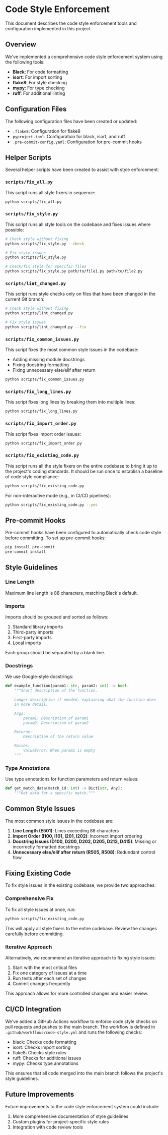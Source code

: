 # Code Style Enforcement

This document describes the code style enforcement tools and configuration implemented in this project.

## Overview

We've implemented a comprehensive code style enforcement system using the following tools:

- **Black**: For code formatting
- **isort**: For import sorting
- **flake8**: For style checking
- **mypy**: For type checking
- **ruff**: For additional linting

## Configuration Files

The following configuration files have been created or updated:

- `.flake8`: Configuration for flake8
- `pyproject.toml`: Configuration for black, isort, and ruff
- `.pre-commit-config.yaml`: Configuration for pre-commit hooks

## Helper Scripts

Several helper scripts have been created to assist with style enforcement:

### `scripts/fix_all.py`

This script runs all style fixers in sequence:

```bash
python scripts/fix_all.py
```

### `scripts/fix_style.py`

This script runs all style tools on the codebase and fixes issues where possible:

```bash
# Check style without fixing
python scripts/fix_style.py --check

# Fix style issues
python scripts/fix_style.py

# Check/fix style for specific files
python scripts/fix_style.py path/to/file1.py path/to/file2.py
```

### `scripts/lint_changed.py`

This script runs style checks only on files that have been changed in the current Git branch:

```bash
# Check style without fixing
python scripts/lint_changed.py

# Fix style issues
python scripts/lint_changed.py --fix
```

### `scripts/fix_common_issues.py`

This script fixes the most common style issues in the codebase:

- Adding missing module docstrings
- Fixing docstring formatting
- Fixing unnecessary else/elif after return

```bash
python scripts/fix_common_issues.py
```

### `scripts/fix_long_lines.py`

This script fixes long lines by breaking them into multiple lines:

```bash
python scripts/fix_long_lines.py
```

### `scripts/fix_import_order.py`

This script fixes import order issues:

```bash
python scripts/fix_import_order.py
```

### `scripts/fix_existing_code.py`

This script runs all the style fixers on the entire codebase to bring it up to the project's coding standards. It should be run once to establish a baseline of code style compliance:

```bash
python scripts/fix_existing_code.py
```

For non-interactive mode (e.g., in CI/CD pipelines):

```bash
python scripts/fix_existing_code.py --yes
```

## Pre-commit Hooks

Pre-commit hooks have been configured to automatically check code style before committing. To set up pre-commit hooks:

```bash
pip install pre-commit
pre-commit install
```

## Style Guidelines

### Line Length

Maximum line length is 88 characters, matching Black's default.

### Imports

Imports should be grouped and sorted as follows:

1. Standard library imports
2. Third-party imports
3. First-party imports
4. Local imports

Each group should be separated by a blank line.

### Docstrings

We use Google-style docstrings:

```python
def example_function(param1: str, param2: int) -> bool:
    """Short description of the function.

    Longer description if needed, explaining what the function does
    in more detail.

    Args:
        param1: Description of param1
        param2: Description of param2

    Returns:
        Description of the return value

    Raises:
        ValueError: When param1 is empty
    """
```

### Type Annotations

Use type annotations for function parameters and return values:

```python
def get_match_data(match_id: int) -> Dict[str, Any]:
    """Get data for a specific match."""
```

## Common Style Issues

The most common style issues in the codebase are:

1. **Line Length (E501)**: Lines exceeding 88 characters
2. **Import Order (I100, I101, I201, I202)**: Incorrect import ordering
3. **Docstring Issues (D100, D200, D202, D205, D212, D415)**: Missing or incorrectly formatted docstrings
4. **Unnecessary else/elif after return (R505, R508)**: Redundant control flow

## Fixing Existing Code

To fix style issues in the existing codebase, we provide two approaches:

### Comprehensive Fix

To fix all style issues at once, run:

```bash
python scripts/fix_existing_code.py
```

This will apply all style fixers to the entire codebase. Review the changes carefully before committing.

### Iterative Approach

Alternatively, we recommend an iterative approach to fixing style issues:

1. Start with the most critical files
2. Fix one category of issues at a time
3. Run tests after each set of changes
4. Commit changes frequently

This approach allows for more controlled changes and easier review.

## CI/CD Integration

We've added a GitHub Actions workflow to enforce code style checks on pull requests and pushes to the main branch. The workflow is defined in `.github/workflows/code-style.yml` and runs the following checks:

- black: Checks code formatting
- isort: Checks import sorting
- flake8: Checks style rules
- ruff: Checks for additional issues
- mypy: Checks type annotations

This ensures that all code merged into the main branch follows the project's style guidelines.

## Future Improvements

Future improvements to the code style enforcement system could include:

1. More comprehensive documentation of style guidelines
2. Custom plugins for project-specific style rules
3. Integration with code review tools
